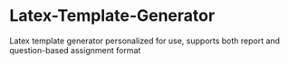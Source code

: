 # Latex-Template-Generator
Latex template generator personalized for use, supports both report and question-based assignment format
